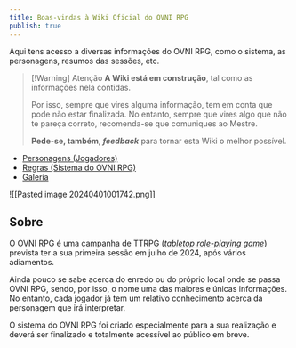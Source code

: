 ```yaml
---
title: Boas-vindas à Wiki Oficial do OVNI RPG
publish: true
---
```

Aqui tens acesso a diversas informações do OVNI RPG, como o sistema, as personagens, resumos das sessões, etc.

>[!Warning] Atenção
>**A Wiki está em construção**, tal como as informações nela contidas.
>
>Por isso, sempre que vires alguma informação, tem em conta que pode não estar finalizada. No entanto, sempre que vires algo que não te pareça correto, recomenda-se que comuniques ao Mestre.
>
>**Pede-se, também, *feedback*** para tornar esta Wiki o melhor possível.

- [Personagens (Jogadores)](/Personagens-(Jogadores))
- [Regras (Sistema do OVNI RPG)](/Regras-(Sistema-do-OVNI-RPG))
- [Galeria](/Galeria)

![[Pasted image 20240401001742.png]]
## Sobre
O OVNI RPG é uma campanha de TTRPG ([*tabletop role-playing game*](https://en.wikipedia.org/wiki/Tabletop_role-playing_game)) prevista ter a sua primeira sessão em julho de 2024, após vários adiamentos.

Ainda pouco se sabe acerca do enredo ou do próprio local onde se passa OVNI RPG, sendo, por isso, o nome uma das maiores e únicas informações. No entanto, cada jogador já tem um relativo conhecimento acerca da personagem que irá interpretar.

O sistema do OVNI RPG foi criado especialmente para a sua realização e deverá ser finalizado e totalmente acessível ao público em breve.